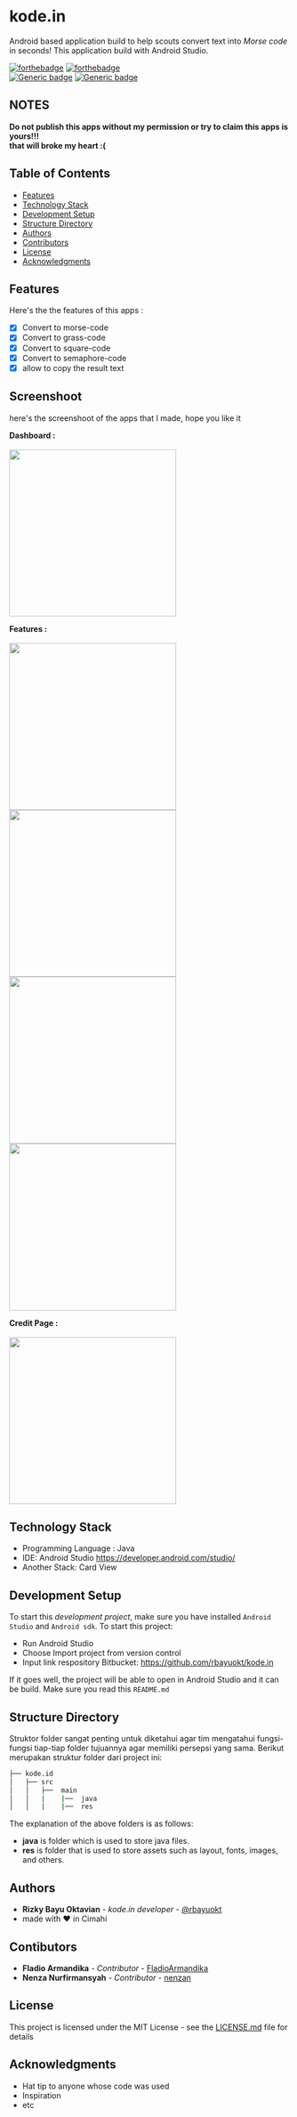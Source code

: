 # kode.in
 Android based application build to help scouts convert text into *Morse code* in seconds! This application build with Android Studio.
 
 [![forthebadge](https://forthebadge.com/images/badges/built-for-android.svg)](https://forthebadge.com) [![forthebadge](https://forthebadge.com/images/badges/built-by-developers.svg)](https://forthebadge.com)<br>
 [![Generic badge](https://img.shields.io/badge/MAINTENANCING-YES-success.svg)](https://shields.io/) [![Generic badge](https://img.shields.io/badge/contributor-3-blue.svg)](https://shields.io/)
 
## NOTES
 **Do not publish this apps without my permission or try to claim this apps is yours!!!** <br>
 **that will broke my heart :(**

## Table of Contents
* [Features](#features)
* [Technology Stack](#technology-stack)
* [Development Setup](#development-setup)
* [Structure Directory](#skeleton-directory)
* [Authors](#authors)
* [Contributors](#contibutors)
* [License](#license)
* [Acknowledgments](#acknowledgments)

## Features
Here's the the features of this apps :
- [x] Convert to morse-code
- [x] Convert to grass-code
- [x] Convert to square-code
- [x] Convert to semaphore-code
- [x] allow to copy the result text

## Screenshoot
here's the screenshoot of the apps that I made, hope you like it

**Dashboard :**<br><br>
<img src="screenshoot/mockup/home.png" width="300px" /><br>

**Features :**<br><br>
<img src="screenshoot/mockup/menu1.png" width="300px" /> <img src="screenshoot/mockup/menu2.png" width="300px" /> <img src="screenshoot/mockup/menu3.png" width="300px" /> <img src="screenshoot/mockup/menu4.png" width="300px" />

**Credit Page :**<br><br>
<img src="screenshoot/mockup/about.png" width="300px" /><br>

## Technology Stack
* Programming Language : Java
* IDE: Android Studio https://developer.android.com/studio/
* Another Stack: Card View

## Development Setup
To start this *development project*, make sure you have installed `Android Studio` and `Android sdk`. To start this project:
- Run Android Studio
- Choose Import project from version control
- Input link respository Bitbucket: https://github.com/rbayuokt/kode.in

If it goes well, the project will be able to open in Android Studio and it can be build.
Make sure you read this `README.md`

## Structure Directory
Struktor folder sangat penting untuk diketahui agar tim mengatahui fungsi-fungsi tiap-tiap folder tujuannya agar memiliki persepsi yang sama. Berikut merupakan struktur folder dari project ini:

```bash
├── kode.id
│   ├── src
│   │   ├──  main
│   │   |    |──  java
│   │   |    |──  res
```

The explanation of the above folders is as follows:
- **java** is folder which is used to store java files.
- **res** is folder that is used to store assets such as layout, fonts, images, and others.

## Authors
* **Rizky Bayu Oktavian** - *kode.in developer* - [@rbayuokt](https://www.instagram.com/rbayuokt/)
* made with :heart: in Cimahi

## Contibutors
* **Fladio Armandika** - *Contributor* - [FladioArmandika](https://github.com/FladioArmandika)
* **Nenza Nurfirmansyah** - *Contributor* - [nenzan](https://github.com/nenzan)

## License
This project is licensed under the MIT License - see the [LICENSE.md](LICENSE.md) file for details

## Acknowledgments
* Hat tip to anyone whose code was used
* Inspiration
* etc